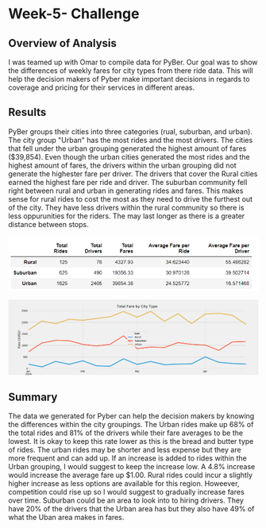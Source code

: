 # Week-5- Challenge

## Overview of Analysis

I was teamed up with Omar to compile data for PyBer. Our goal was to show the differences of weekly fares for city types from there ride data. This will help the decision makers of Pyber make important decisions in regards to coverage and pricing for their services in different areas.

## Results
PyBer groups their cities into three categories (rual, suburban, and urban). The city group "Urban" has the most rides and the most drivers. The cities that fell under the urban grouping generated the highest amount of fares ($39,854). Even though the urban cities generated the most rides and the highest amount of fares, the drivers within the urban grouping did not generate the highester fare per driver. The drivers that cover the Rural cities earned the highest fare per ride and driver. The suburban community fell right between rural and urban in generating rides and fares. This makes sense for rural rides to cost the most as they need to drive the furthest out of the city. They have less drivers within the rural community so there is less oppurunities for the riders. The may last longer as there is a greater distance between stops. 


![Summary Table](https://github.com/LindsayTeeters/Week-5-Pyber/blob/main/Resources/summary%20table.png)

![Summary Graph](https://github.com/LindsayTeeters/Week-5-Pyber/blob/main/Resources/Challenge_fare_summary.png)


## Summary 
The data we generated for Pyber can help the decision makers by knowing the differences within the city groupings. The Urban rides make up 68% of the total rides and 81% of the drivers while their fare averages to be the lowest. It is okay to keep this rate lower as this is the bread and butter type of rides. The urban rides may be shorter and less expense but they are more frequent and can add up. If an increase is added to rides within the Urban grouping, I would suggest to keep the increase low. A 4.8% increase would increase the average fare up $1.00. Rural rides could incur a slightly higher increase as less options are available for this region. Howeever, competition could rise up so I would suggest to gradually increase fares over time. Suburban could be an area to look into to hiring drivers. They have 20% of the drivers that the Urban area has but they also have 49% of what the Uban area makes in fares. 

<!-- Summary Graph was generated from the source file from the vba course work folder. My graph generated but I changed something and was unable to generate again --!>
